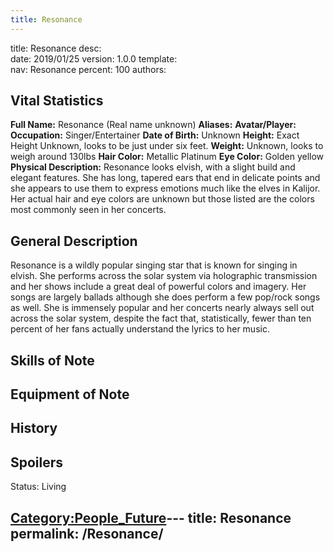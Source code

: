 ```yaml
---
title: Resonance
---
```


title:		Resonance
desc:		
date:		2019/01/25
version:	1.0.0
template:	
nav:		Resonance
percent:	100
authors:	
## Vital Statistics

**Full Name:** Resonance (Real name unknown)
**Aliases:**
**Avatar/Player:**
**Occupation:** Singer/Entertainer
**Date of Birth:** Unknown
**Height:** Exact Height Unknown, looks to be just under six feet.
**Weight:** Unknown, looks to weigh around 130lbs
**Hair Color:** Metallic Platinum
**Eye Color:** Golden yellow
**Physical Description:** Resonance looks elvish, with a slight build
and elegant features. She has long, tapered ears that end in delicate
points and she appears to use them to express emotions much like the
elves in Kalijor. Her actual hair and eye colors are unknown but those
listed are the colors most commonly seen in her concerts.

## General Description

Resonance is a wildly popular singing star that is known for singing in
elvish. She performs across the solar system via holographic
transmission and her shows include a great deal of powerful colors and
imagery. Her songs are largely ballads although she does perform a few
pop/rock songs as well. She is immensely popular and her concerts nearly
always sell out across the solar system, despite the fact that,
statistically, fewer than ten percent of her fans actually understand
the lyrics to her music.

## Skills of Note

## Equipment of Note

## History

## Spoilers

<spoiler text="Status">Status: Living</spoiler>

[Category:People_Future](Category:People_Future "wikilink")---
title: Resonance
permalink: /Resonance/
---

